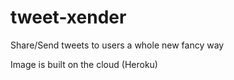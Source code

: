 # tweet-xender
Share/Send tweets to users a whole new fancy way

Image is built on the cloud (Heroku)
